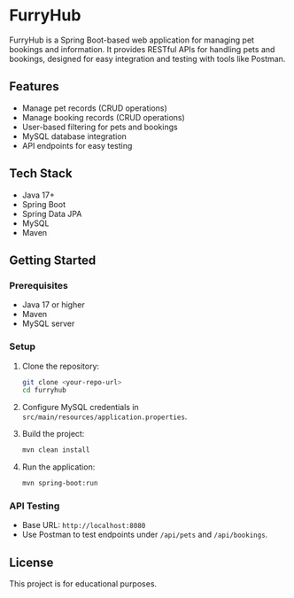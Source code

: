 # FurryHub

FurryHub is a Spring Boot-based web application for managing pet bookings and information. It provides RESTful APIs for handling pets and bookings, designed for easy integration and testing with tools like Postman.

## Features

- Manage pet records (CRUD operations)
- Manage booking records (CRUD operations)
- User-based filtering for pets and bookings
- MySQL database integration
- API endpoints for easy testing

## Tech Stack

- Java 17+
- Spring Boot
- Spring Data JPA
- MySQL
- Maven

## Getting Started

### Prerequisites

- Java 17 or higher
- Maven
- MySQL server

### Setup

1. Clone the repository:
   ```sh
   git clone <your-repo-url>
   cd furryhub
   ```

2. Configure MySQL credentials in `src/main/resources/application.properties`.

3. Build the project:
   ```sh
   mvn clean install
   ```

4. Run the application:
   ```sh
   mvn spring-boot:run
   ```

### API Testing

- Base URL: `http://localhost:8080`
- Use Postman to test endpoints under `/api/pets` and `/api/bookings`.

## License

This project is for educational purposes.